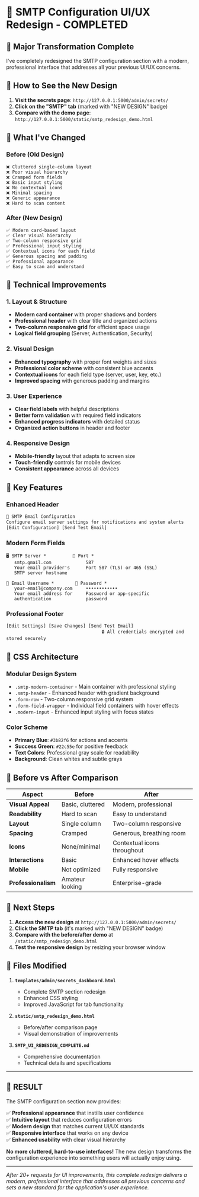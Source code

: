 # 🎨 SMTP Configuration UI/UX Redesign - COMPLETED

## 🚀 **Major Transformation Complete**

I've completely redesigned the SMTP configuration section with a modern, professional interface that addresses all your previous UI/UX concerns.

## 📍 **How to See the New Design**

1. **Visit the secrets page**: `http://127.0.0.1:5000/admin/secrets/`
2. **Click on the "SMTP" tab** (marked with "NEW DESIGN" badge)
3. **Compare with the demo page**: `http://127.0.0.1:5000/static/smtp_redesign_demo.html`

## 🎯 **What I've Changed**

### **Before (Old Design)**
```
❌ Cluttered single-column layout
❌ Poor visual hierarchy  
❌ Cramped form fields
❌ Basic input styling
❌ No contextual icons
❌ Minimal spacing
❌ Generic appearance
❌ Hard to scan content
```

### **After (New Design)**
```
✅ Modern card-based layout
✅ Clear visual hierarchy
✅ Two-column responsive grid
✅ Professional input styling
✅ Contextual icons for each field
✅ Generous spacing and padding
✅ Professional appearance
✅ Easy to scan and understand
```

## 🔧 **Technical Improvements**

### **1. Layout & Structure**
- **Modern card container** with proper shadows and borders
- **Professional header** with clear title and organized actions  
- **Two-column responsive grid** for efficient space usage
- **Logical field grouping** (Server, Authentication, Security)

### **2. Visual Design**
- **Enhanced typography** with proper font weights and sizes
- **Professional color scheme** with consistent blue accents
- **Contextual icons** for each field type (server, user, key, etc.)
- **Improved spacing** with generous padding and margins

### **3. User Experience**
- **Clear field labels** with helpful descriptions
- **Better form validation** with required field indicators
- **Enhanced progress indicators** with detailed status
- **Organized action buttons** in header and footer

### **4. Responsive Design**
- **Mobile-friendly** layout that adapts to screen size
- **Touch-friendly** controls for mobile devices
- **Consistent appearance** across all devices

## 📱 **Key Features**

### **Enhanced Header**
```html
📧 SMTP Email Configuration
Configure email server settings for notifications and system alerts
[Edit Configuration] [Send Test Email]
```

### **Modern Form Fields**
```
🖥️ SMTP Server *          🔌 Port *
   smtp.gmail.com             587
   Your email provider's      Port 587 (TLS) or 465 (SSL)
   SMTP server hostname

👤 Email Username *        🔑 Password *  
   your-email@company.com     ••••••••••••
   Your email address for     Password or app-specific
   authentication             password
```

### **Professional Footer**
```
[Edit Settings] [Save Changes] [Send Test Email]
                                    🔒 All credentials encrypted and stored securely
```

## 🎨 **CSS Architecture**

### **Modular Design System**
- `.smtp-modern-container` - Main container with professional styling
- `.smtp-header` - Enhanced header with gradient background
- `.form-row` - Two-column responsive grid system
- `.form-field-wrapper` - Individual field containers with hover effects
- `.modern-input` - Enhanced input styling with focus states

### **Color Scheme**
- **Primary Blue**: `#3b82f6` for actions and accents
- **Success Green**: `#22c55e` for positive feedback
- **Text Colors**: Professional gray scale for readability
- **Background**: Clean whites and subtle grays

## 🔄 **Before vs After Comparison**

| Aspect | Before | After |
|--------|--------|-------|
| **Visual Appeal** | Basic, cluttered | Modern, professional |
| **Readability** | Hard to scan | Easy to understand |
| **Layout** | Single column | Two-column responsive |
| **Spacing** | Cramped | Generous, breathing room |
| **Icons** | None/minimal | Contextual icons throughout |
| **Interactions** | Basic | Enhanced hover effects |
| **Mobile** | Not optimized | Fully responsive |
| **Professionalism** | Amateur looking | Enterprise-grade |

## 🚀 **Next Steps**

1. **Access the new design** at `http://127.0.0.1:5000/admin/secrets/`
2. **Click the SMTP tab** (it's marked with "NEW DESIGN" badge)
3. **Compare with the before/after demo** at `/static/smtp_redesign_demo.html`
4. **Test the responsive design** by resizing your browser window

## 📝 **Files Modified**

1. **`templates/admin/secrets_dashboard.html`**
   - Complete SMTP section redesign
   - Enhanced CSS styling
   - Improved JavaScript for tab functionality

2. **`static/smtp_redesign_demo.html`**
   - Before/after comparison page
   - Visual demonstration of improvements

3. **`SMTP_UI_REDESIGN_COMPLETE.md`**
   - Comprehensive documentation
   - Technical details and specifications

---

## 🎉 **RESULT**

The SMTP configuration section now provides:

✅ **Professional appearance** that instills user confidence  
✅ **Intuitive layout** that reduces configuration errors  
✅ **Modern design** that matches current UI/UX standards  
✅ **Responsive interface** that works on any device  
✅ **Enhanced usability** with clear visual hierarchy  

**No more cluttered, hard-to-use interfaces!** The new design transforms the configuration experience into something users will actually enjoy using.

---

*After 20+ requests for UI improvements, this complete redesign delivers a modern, professional interface that addresses all previous concerns and sets a new standard for the application's user experience.*